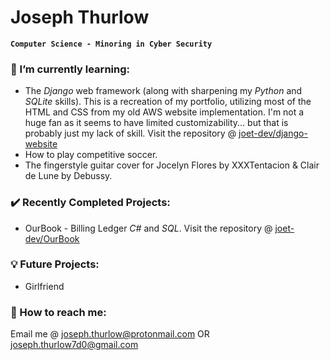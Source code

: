 # Joseph Thurlow

**`Computer Science - Minoring in Cyber Security`**

### 🌱 I’m currently learning: 
- The *Django* web framework (along with sharpening my *Python* and *SQLite* skills). This is a recreation of my portfolio, utilizing most of the HTML and CSS from my old AWS website implementation. I'm not a huge fan as it seems to have limited customizability... but that is probably just my lack of skill. Visit the repository @ [joet-dev/django-website](https://github.com/joet-dev/django-website)
- How to play competitive soccer. 
- The fingerstyle guitar cover for Jocelyn Flores by XXXTentacion & Clair de Lune by Debussy. 

### :heavy_check_mark: Recently Completed Projects: 
- OurBook - Billing Ledger *C#* and *SQL*. Visit the repository @ [joet-dev/OurBook](https://github.com/joet-dev/OurBook)

### :bulb: Future Projects: 
- Girlfriend


### :email: How to reach me: 
Email me @ joseph.thurlow@protonmail.com OR joseph.thurlow7d0@gmail.com

